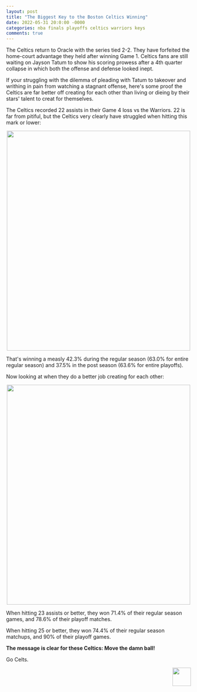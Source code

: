 ```yaml
---
layout: post
title: "The Biggest Key to the Boston Celtics Winning"
date: 2022-05-31 20:0:00 -0000
categories: nba finals playoffs celtics warriors keys
comments: true
---
```

The Celtics return to Oracle with the series tied 2-2. They have forfeited the home-court advantage they held after winning Game 1. Celtics fans are still waiting on Jayson Tatum to show his scoring prowess after a 4th quarter collapse in which both the offense and defense looked inept.

If your struggling with the dilemma of pleading with Tatum to takeover and writhing in pain from watching a stagnant offense, here's some proof the Celtics are far better off creating for each other than living or dieing by their stars' talent to creat for themselves.

The Celtics recorded 22 assists in their Game 4 loss vs the Warriors. 22 is far from pitiful, but the Celtics very clearly have struggled when hitting this mark or lower:
<p align="center"> 
  <img src="/criticalcelticsfan/assets/22Finals/22orless.JPG" width="500" height="600" />
</p>

That's winning a measly 42.3% during the regular season (63.0% for entire regular season) and 37.5% in the post season (63.6% for entire playoffs).

Now looking at when they do a better job creating for each other:
<p align="center"> 
  <img src="/criticalcelticsfan/assets/22Finals/23plus.JPG" width="500" height="600" />
</p>

When hitting 23 assists or better, they won 71.4% of their regular season games, and 78.6% of their playoff matches.

When hitting 25 or better, they won 74.4% of their regular season matchups, and 90% of their playoff games.

__The message is clear for these Celtics: Move the damn ball!__

Go Celts.
<p align="right"> 
    <img src="/criticalcelticsfan/assets/ccflogo.jpg" width="50" height="50" />
</p>

